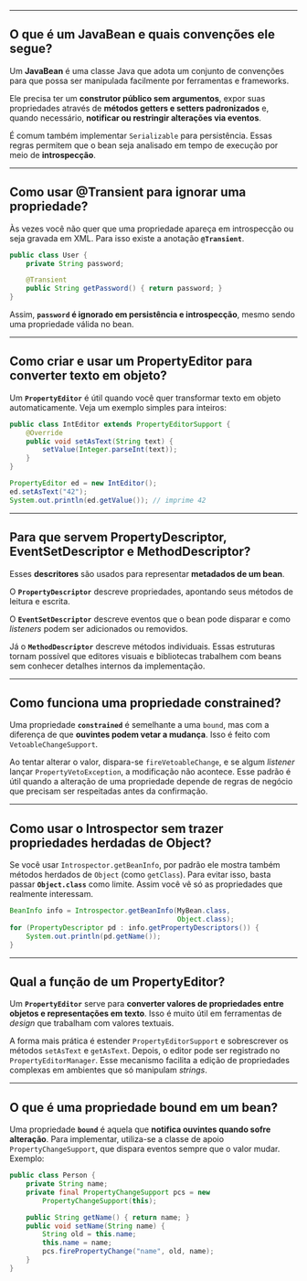 
-----

## O que é um JavaBean e quais convenções ele segue?

Um **JavaBean** é uma classe Java que adota um conjunto de convenções para que possa ser manipulada facilmente por ferramentas e frameworks.

Ele precisa ter um **construtor público sem argumentos**, expor suas propriedades através de **métodos getters e setters padronizados** e, quando necessário, **notificar ou restringir alterações via eventos**.

É comum também implementar `Serializable` para persistência. Essas regras permitem que o bean seja analisado em tempo de execução por meio de **introspecção**.

-----

## Como usar @Transient para ignorar uma propriedade?

Às vezes você não quer que uma propriedade apareça em introspecção ou seja gravada em XML. Para isso existe a anotação **`@Transient`**.

```java
public class User {
    private String password;

    @Transient
    public String getPassword() { return password; }
}
```

Assim, **`password` é ignorado em persistência e introspecção**, mesmo sendo uma propriedade válida no bean.

-----

## Como criar e usar um PropertyEditor para converter texto em objeto?

Um **`PropertyEditor`** é útil quando você quer transformar texto em objeto automaticamente. Veja um exemplo simples para inteiros:

```java
public class IntEditor extends PropertyEditorSupport {
    @Override
    public void setAsText(String text) {
        setValue(Integer.parseInt(text));
    }
}

PropertyEditor ed = new IntEditor();
ed.setAsText("42");
System.out.println(ed.getValue()); // imprime 42
```

-----

## Para que servem PropertyDescriptor, EventSetDescriptor e MethodDescriptor?

Esses **descritores** são usados para representar **metadados de um bean**.

O **`PropertyDescriptor`** descreve propriedades, apontando seus métodos de leitura e escrita.

O **`EventSetDescriptor`** descreve eventos que o bean pode disparar e como *listeners* podem ser adicionados ou removidos.

Já o **`MethodDescriptor`** descreve métodos individuais. Essas estruturas tornam possível que editores visuais e bibliotecas trabalhem com beans sem conhecer detalhes internos da implementação.

-----

## Como funciona uma propriedade constrained?

Uma propriedade **`constrained`** é semelhante a uma `bound`, mas com a diferença de que **ouvintes podem vetar a mudança**. Isso é feito com `VetoableChangeSupport`.

Ao tentar alterar o valor, dispara-se `fireVetoableChange`, e se algum *listener* lançar `PropertyVetoException`, a modificação não acontece. Esse padrão é útil quando a alteração de uma propriedade depende de regras de negócio que precisam ser respeitadas antes da confirmação.

-----

## Como usar o Introspector sem trazer propriedades herdadas de Object?

Se você usar `Introspector.getBeanInfo`, por padrão ele mostra também métodos herdados de `Object` (como `getClass`). Para evitar isso, basta passar **`Object.class`** como limite. Assim você vê só as propriedades que realmente interessam.

```java
BeanInfo info = Introspector.getBeanInfo(MyBean.class,
                                         Object.class);
for (PropertyDescriptor pd : info.getPropertyDescriptors()) {
    System.out.println(pd.getName());
}
```

-----

## Qual a função de um PropertyEditor?

Um **`PropertyEditor`** serve para **converter valores de propriedades entre objetos e representações em texto**. Isso é muito útil em ferramentas de *design* que trabalham com valores textuais.

A forma mais prática é estender `PropertyEditorSupport` e sobrescrever os métodos `setAsText` e `getAsText`. Depois, o editor pode ser registrado no `PropertyEditorManager`. Esse mecanismo facilita a edição de propriedades complexas em ambientes que só manipulam *strings*.

-----

## O que é uma propriedade bound em um bean?

Uma propriedade **`bound`** é aquela que **notifica ouvintes quando sofre alteração**. Para implementar, utiliza-se a classe de apoio `PropertyChangeSupport`, que dispara eventos sempre que o valor mudar. Exemplo:

```java
public class Person {
    private String name;
    private final PropertyChangeSupport pcs = new
        PropertyChangeSupport(this);

    public String getName() { return name; }
    public void setName(String name) {
        String old = this.name;
        this.name = name;
        pcs.firePropertyChange("name", old, name);
    }
}
```
